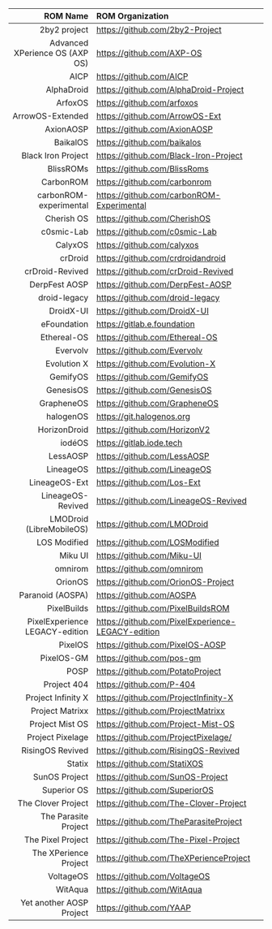 ROM Name | ROM Organization
-------:|:-------------------------
2by2 project | https://github.com/2by2-Project
Advanced XPerience OS (AXP OS)  | https://github.com/AXP-OS
AICP  | https://github.com/AICP
AlphaDroid  | https://github.com/AlphaDroid-Project
ArfoxOS | https://github.com/arfoxos
ArrowOS-Extended | https://github.com/ArrowOS-Ext
AxionAOSP | https://github.com/AxionAOSP
BaikalOS | https://github.com/baikalos
Black Iron Project  | https://github.com/Black-Iron-Project
BlissROMs  | https://github.com/BlissRoms
CarbonROM | https://github.com/carbonrom
carbonROM-experimental | https://github.com/carbonROM-Experimental
Cherish OS | https://github.com/CherishOS
c0smic-Lab | https://github.com/c0smic-Lab
CalyxOS  | https://github.com/calyxos
crDroid  | https://github.com/crdroidandroid
crDroid-Revived | https://github.com/crDroid-Revived
DerpFest AOSP  | https://github.com/DerpFest-AOSP
droid-legacy | https://github.com/droid-legacy
DroidX-UI  | https://github.com/DroidX-UI
eFoundation | https://gitlab.e.foundation
Ethereal-OS  | https://github.com/Ethereal-OS
Evervolv  | https://github.com/Evervolv
Evolution X  | https://github.com/Evolution-X
GemifyOS | https://github.com/GemifyOS
GenesisOS  | https://github.com/GenesisOS
GrapheneOS  | https://github.com/GrapheneOS
halogenOS  | https://git.halogenos.org
HorizonDroid  | https://github.com/HorizonV2
iodéOS | https://gitlab.iode.tech
LessAOSP | https://github.com/LessAOSP
LineageOS  | https://github.com/LineageOS
LineageOS-Ext | https://github.com/Los-Ext
LineageOS-Revived | https://github.com/LineageOS-Revived
LMODroid (LibreMobileOS)  | https://github.com/LMODroid
LOS Modified  | https://github.com/LOSModified
Miku UI  | https://github.com/Miku-UI
omnirom  | https://github.com/omnirom
OrionOS  | https://github.com/OrionOS-Project
Paranoid (AOSPA)  | https://github.com/AOSPA
PixelBuilds  | https://github.com/PixelBuildsROM
PixelExperience LEGACY-edition | https://github.com/PixelExperience-LEGACY-edition
PixelOS  | https://github.com/PixelOS-AOSP
PixelOS-GM  | https://github.com/pos-gm
POSP | https://github.com/PotatoProject
Project 404  | https://github.com/P-404
Project Infinity X  | https://github.com/ProjectInfinity-X
Project Matrixx  | https://github.com/ProjectMatrixx
Project Mist OS  | https://github.com/Project-Mist-OS
Project Pixelage | https://github.com/ProjectPixelage/
RisingOS Revived  | https://github.com/RisingOS-Revived
Statix  | https://github.com/StatiXOS
SunOS Project | https://github.com/SunOS-Project
Superior OS  | https://github.com/SuperiorOS
The Clover Project | https://github.com/The-Clover-Project
The Parasite Project  | https://github.com/TheParasiteProject
The Pixel Project  |https://github.com/The-Pixel-Project
The XPerience Project  | https://github.com/TheXPerienceProject
VoltageOS | https://github.com/VoltageOS
WitAqua | https://github.com/WitAqua
Yet another AOSP Project | https://github.com/YAAP
